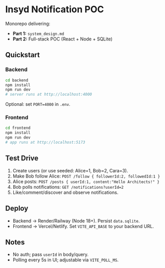 # Insyd Notification POC

Monorepo delivering:
- **Part 1:** `system_design.md`
- **Part 2:** Full-stack POC (React + Node + SQLite)

## Quickstart

### Backend
```bash
cd backend
npm install
npm run dev
# server runs at http://localhost:4000
```
Optional: set `PORT=4000` in `.env`.

### Frontend
```bash
cd frontend
npm install
npm run dev
# app runs at http://localhost:5173
```

## Test Drive
1. Create users (or use seeded: Alice=1, Bob=2, Cara=3).
2. Make Bob follow Alice: `POST /follow { followerId:2, followedId:1 }`
3. Alice posts: `POST /posts { userId:1, content:"Hello Architects!" }`
4. Bob polls notifications: `GET /notifications?userId=2`
5. Like/comment/discover and observe notifications.

## Deploy
- Backend → Render/Railway (Node 18+). Persist `data.sqlite`.
- Frontend → Vercel/Netlify. Set `VITE_API_BASE` to your backend URL.

## Notes
- No auth; pass `userId` in body/query.
- Polling every 5s in UI; adjustable via `VITE_POLL_MS`.